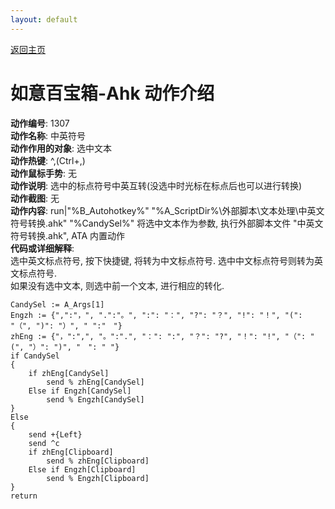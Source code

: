 ```yaml
---
layout: default
---
```

<link rel="stylesheet" href="../Actions/css/atom-one-light.min.css">
<script src="../Actions/js/highlight.min.js"></script>
<script>hljs.highlightAll();</script>

[返回主页](http://wyagd001.github.io/RuYi-Ahk)

# [](#header-2) 如意百宝箱-Ahk 动作介绍

**动作编号**: 1307  
**动作名称**: 中英符号  
**动作作用的对象**: 选中文本  
**动作热键**: ^,(Ctrl+,)  
**动作鼠标手势**: 无  
**动作说明**: 选中的标点符号中英互转(没选中时光标在标点后也可以进行转换)  
**动作截图**: 无  
**动作内容**: run|"%B_Autohotkey%" "%A_ScriptDir%\外部脚本\文本处理\中英文符号转换.ahk" "%CandySel%"
将选中文本作为参数, 执行外部脚本文件 "中英文符号转换.ahk", ATA 内置动作   
**代码或详细解释**:  
选中英文标点符号, 按下快捷键, 将转为中文标点符号. 选中中文标点符号则转为英文标点符号.  
如果没有选中文本, 则选中前一个文本, 进行相应的转化.  

```Autohotkey
CandySel := A_Args[1]
Engzh := {",":"，", ".":"。", ":": "：", "?": "？", "!": "！", "(": "（", ")": "）", " ":"　"}
zhEng := {"，":",", "。":".", "：": ":", "？": "?", "！": "!", "（": "(", "）": ")", "　": " "}
if CandySel
{
	if zhEng[CandySel]
		send % zhEng[CandySel]
	Else if Engzh[CandySel]
		send % Engzh[CandySel]
}
Else
{
	send +{Left}
	send ^c
	if zhEng[Clipboard]
		send % zhEng[Clipboard]
	Else if Engzh[Clipboard]
		send % Engzh[Clipboard]
}
return
```